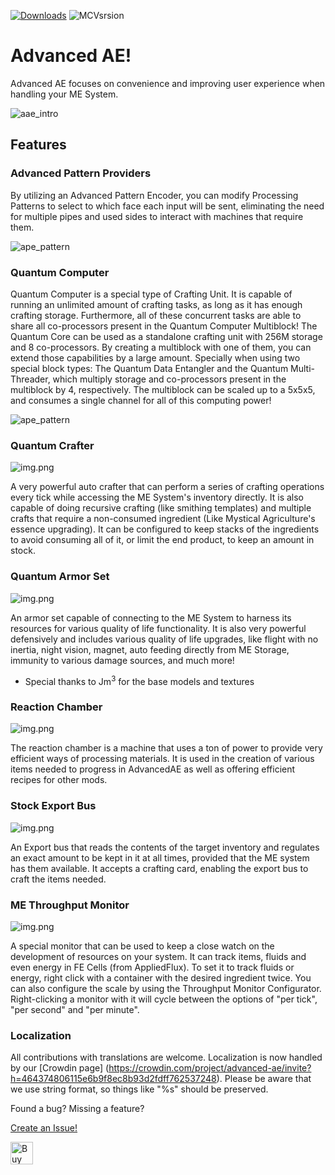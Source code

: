 [![Downloads](https://cf.way2muchnoise.eu/full_1084104_downloads.svg)](https://www.curseforge.com/minecraft/mc-mods/advancedae) ![MCVsrsion](https://cf.way2muchnoise.eu/versions/1084104.svg)

# Advanced AE!

Advanced AE focuses on convenience and improving user experience when handling your ME System.

![aae_intro](images/aae_intro.png)

## Features

### Advanced Pattern Providers

By utilizing an Advanced Pattern Encoder, you can modify Processing Patterns to select to which face each input will be sent, eliminating the need for multiple pipes and used sides to interact with machines that require them.

![ape_pattern](images/ape_pattern.png)

### Quantum Computer

Quantum Computer is a special type of Crafting Unit. It is capable of running an unlimited amount of crafting tasks, as long as it has enough crafting storage.
Furthermore, all of these concurrent tasks are able to share all co-processors present in the Quantum Computer Multiblock!
The Quantum Core can be used as a standalone crafting unit with 256M storage and 8 co-processors. By creating a multiblock with one of them, you can extend those capabilities by a large amount.
Specially when using two special block types: The Quantum Data Entangler and the Quantum Multi-Threader, which multiply storage and co-processors present in the multiblock by 4, respectively.
The multiblock can be scaled up to a 5x5x5, and consumes a single channel for all of this computing power!

![ape_pattern](images/quantum_computer.png)

### Quantum Crafter

![img.png](images/quantum_crafter.png)

A very powerful auto crafter that can perform a series of crafting operations every tick while accessing the ME System's
inventory directly. It is also capable of doing recursive crafting (like smithing templates) and multiple crafts that
require a non-consumed ingredient (Like Mystical Agriculture's essence upgrading). It can be configured to keep stacks
of the ingredients to avoid consuming all of it, or limit the end product, to keep an amount in stock.

### Quantum Armor Set

![img.png](images/quantum_armor.png)

An armor set capable of connecting to the ME System to harness its resources for various quality of life functionality.
It is also very powerful defensively and includes various quality of life upgrades, like flight with no inertia,
night vision, magnet, auto feeding directly from ME Storage, immunity to various damage sources, and much more!

* Special thanks to Jm<sup>3</sup> for the base models and textures

### Reaction Chamber

![img.png](images/reaction_chamber.png)

The reaction chamber is a machine that uses a ton of power to provide very efficient ways of processing materials. It is
used in the creation of various items needed to progress in AdvancedAE as well as offering efficient recipes for other mods.

### Stock Export Bus

![img.png](images/stock_export_bus.png)

An Export bus that reads the contents of the target inventory and regulates an exact amount to be kept in it at all times,
provided that the ME system has them available. It accepts a crafting card, enabling the export bus to craft the items
needed.

### ME Throughput Monitor

![img.png](images/me_throughput_monitor.png)

A special monitor that can be used to keep a close watch on the development of resources on your system. It can track
items, fluids and even energy in FE Cells (from AppliedFlux). To set it to track fluids or energy, right click with a
container with the desired ingredient twice. You can also configure the scale by using the Throughput Monitor Configurator.
Right-clicking a monitor with it will cycle between the options of "per tick", "per second" and "per minute".

### Localization

All contributions with translations are welcome. Localization is now handled by our [Crowdin page]
(https://crowdin.com/project/advanced-ae/invite?h=464374806115e6b9f8ec8b93d2fdff762537248). Please be aware that we use
string format, so things like "%s" should be preserved.

Found a bug? Missing a feature?

[Create an Issue!](https://github.com/pedroksl/AdvancedAE/issues)

<a href='https://ko-fi.com/O4O2142H4A' target='_blank'><img height='36' style='border:0px;height:36px;' src='https://storage.ko-fi.com/cdn/kofi2.png?v=3' border='0' alt='Buy Me a Coffee at ko-fi.com' /></a>
